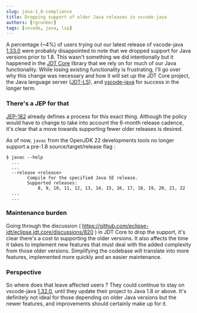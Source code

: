```yaml
---
slug: java-1_8-compliance
title: Dropping support of older Java releases in vscode-java
authors: [rgrunber]
tags: [vscode, java, lsp]
---
```


A percentage (~4%) of users trying out our latest release of vscode-java [1.33.0](https://github.com/redhat-developer/vscode-java/releases/tag/v1.33.0) were probably disappointed to note that we dropped support for Java versions prior to 1.8. This wasn't something we did intentionally but it happened in the [JDT Core](https://github.com/eclipse-jdt/eclipse.jdt.core) library that we rely on for much of our Java functionality. While losing existing functionality is frustrating, I'll go over why this change was necessary and how it will set up the JDT Core project, the Java language server ([JDT-LS](https://github.com/eclipse-jdtls/eclipse.jdt.ls)), and [vscode-java](https://github.com/redhat-developer/vscode-java) for success in the longer term.


### There's a JEP for that

[JEP-182](https://openjdk.org/jeps/182) already defines a process for this exact thing. Although the policy would have to change to take into account the 6-month release cadence, it's clear that a move towards supporting fewer older releases is desired.

As of now, `javac` from the OpenJDK 22 developments tools no longer support a pre-1.8 source/target/release flag :

```
$ javac --help
  ...
  ...
  --release <release>
        Compile for the specified Java SE release.
        Supported releases:
            8, 9, 10, 11, 12, 13, 14, 15, 16, 17, 18, 19, 20, 21, 22
  ...
  ...
```

### Maintenance burden

Going through the discussion ( https://github.com/eclipse-jdt/eclipse.jdt.core/discussions/820 ) in JDT Core to drop the support, it's clear there's a cost to supporting the older versions. It also affects the time it takes to implement new features that must deal with the added complexity from those older versions. Simplifying the codebase will translate into more features, implemented more quickly and an easier maintenance.


### Perspective

So where does that leave affected users ? They could continue to stay on vscode-java [1.32.0](https://github.com/redhat-developer/vscode-java/releases/tag/v1.32.0), until they update their project to Java 1.8 or above. It's definitely not ideal for those depending on older Java versions but the newer features, and improvements should certainly make up for it.